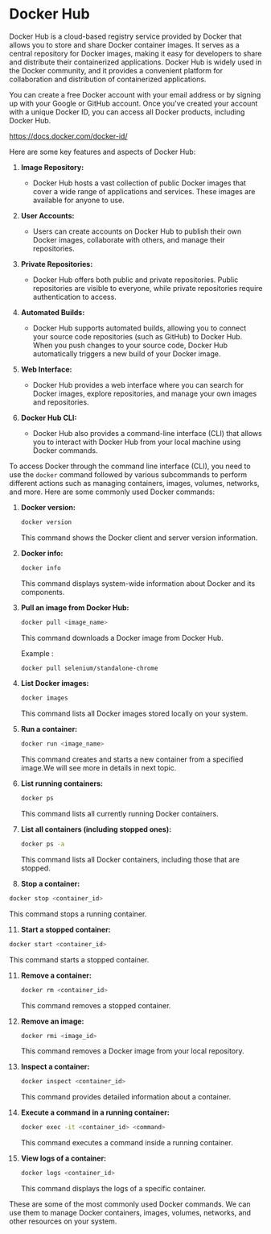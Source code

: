 # Docker Hub

Docker Hub is a cloud-based registry service provided by Docker that allows you to store and share Docker container images. It serves as a central repository for Docker images, making it easy for developers to share and distribute their containerized applications. Docker Hub is widely used in the Docker community, and it provides a convenient platform for collaboration and distribution of containerized applications.

You can create a free Docker account with your email address or by signing up with your Google or GitHub account. Once you've created your account with a unique Docker ID, you can access all Docker products, including Docker Hub. 

https://docs.docker.com/docker-id/


Here are some key features and aspects of Docker Hub:

1. **Image Repository:**
   - Docker Hub hosts a vast collection of public Docker images that cover a wide range of applications and services. These images are available for anyone to use.

2. **User Accounts:**
   - Users can create accounts on Docker Hub to publish their own Docker images, collaborate with others, and manage their repositories.

3. **Private Repositories:**
   - Docker Hub offers both public and private repositories. Public repositories are visible to everyone, while private repositories require authentication to access.

4. **Automated Builds:**
   - Docker Hub supports automated builds, allowing you to connect your source code repositories (such as GitHub) to Docker Hub. When you push changes to your source code, Docker Hub automatically triggers a new build of your Docker image.

5. **Web Interface:**
   - Docker Hub provides a web interface where you can search for Docker images, explore repositories, and manage your own images and repositories.

6. **Docker Hub CLI:**
   - Docker Hub also provides a command-line interface (CLI) that allows you to interact with Docker Hub from your local machine using Docker commands.

To access Docker through the command line interface (CLI), you need to use the `docker` command followed by various subcommands to perform different actions such as managing containers, images, volumes, networks, and more. Here are some commonly used Docker commands:

1. **Docker version:**
   ```bash
   docker version
   ```
   This command shows the Docker client and server version information.

2. **Docker info:**
   ```bash
   docker info
   ```
   This command displays system-wide information about Docker and its components.

3. **Pull an image from Docker Hub:**
   ```bash
   docker pull <image_name>
   ```
   This command downloads a Docker image from Docker Hub.

   Example :
    ```bash
   docker pull selenium/standalone-chrome
   ```

5. **List Docker images:**
   ```bash
   docker images
   ```
   This command lists all Docker images stored locally on your system.

6. **Run a container:**
   ```bash
   docker run <image_name>
   ```
    
   This command creates and starts a new container from a specified image.We will see more in details in next topic.

8. **List running containers:**
   ```bash
   docker ps
   ```
   This command lists all currently running Docker containers.

9. **List all containers (including stopped ones):**
   ```bash
   docker ps -a
   ```
   This command lists all Docker containers, including those that are stopped.

10. **Stop a container:**
   ```bash
   docker stop <container_id>
   ```
   This command stops a running container.

11. **Start a stopped container:**
   ```bash
   docker start <container_id>
   ```
   This command starts a stopped container.

11. **Remove a container:**
    ```bash
    docker rm <container_id>
    ```
    This command removes a stopped container.

12. **Remove an image:**
    ```bash
    docker rmi <image_id>
    ```
    This command removes a Docker image from your local repository.

13. **Inspect a container:**
    ```bash
    docker inspect <container_id>
    ```
    This command provides detailed information about a container.

14. **Execute a command in a running container:**
    ```bash
    docker exec -it <container_id> <command>
    ```
    This command executes a command inside a running container.

15. **View logs of a container:**
    ```bash
    docker logs <container_id>
    ```
    This command displays the logs of a specific container.

These are some of the most commonly used Docker commands. We can use them to manage Docker containers, images, volumes, networks, and other resources on your system.
